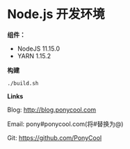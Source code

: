 # Node.js 开发环境 

**组件：**

- NodeJS 11.15.0
- YARN  1.15.2

**构建**

```
./build.sh
```

**Links**

Blog: http://blog.ponycool.com

Email: pony#ponycool.com(将#替换为@)

Git: https://github.com/PonyCool